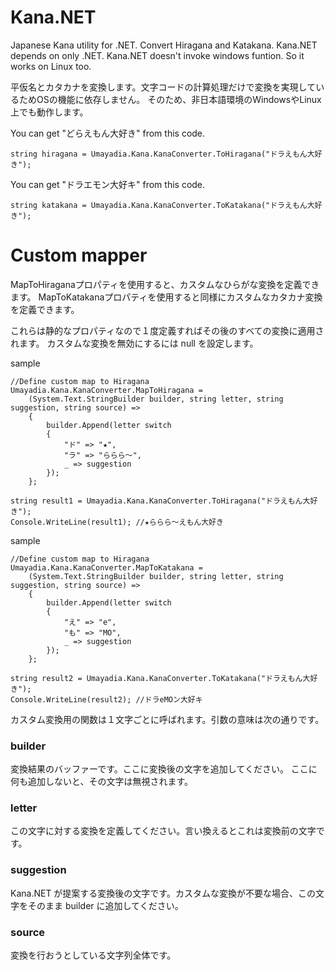 # Kana.NET
Japanese Kana utility for .NET. Convert Hiragana and Katakana.
Kana.NET depends on only .NET. Kana.NET doesn't invoke windows funtion.
So it works on Linux too.

平仮名とカタカナを変換します。文字コードの計算処理だけで変換を実現しているためOSの機能に依存しません。
そのため、非日本語環境のWindowsやLinux上でも動作します。

You can get "どらえもん大好き" from this code.
```
string hiragana = Umayadia.Kana.KanaConverter.ToHiragana("ドラえもん大好き");
```

You can get "ドラエモン大好キ" from this code.
```
string katakana = Umayadia.Kana.KanaConverter.ToKatakana("ドラえもん大好き");
```

# Custom mapper

MapToHiraganaプロパティを使用すると、カスタムなひらがな変換を定義できます。
MapToKatakanaプロパティを使用すると同様にカスタムなカタカナ変換を定義できます。

これらは静的なプロパティなので１度定義すればその後のすべての変換に適用されます。
カスタムな変換を無効にするには null を設定します。

sample
```
//Define custom map to Hiragana
Umayadia.Kana.KanaConverter.MapToHiragana =
    (System.Text.StringBuilder builder, string letter, string suggestion, string source) =>
    {
        builder.Append(letter switch
        {
            "ド" => "★",
            "ラ" => "ららら～",
            _ => suggestion
        });
    };

string result1 = Umayadia.Kana.KanaConverter.ToHiragana("ドラえもん大好き");
Console.WriteLine(result1); //★ららら～えもん大好き
```

sample
```
//Define custom map to Hiragana
Umayadia.Kana.KanaConverter.MapToKatakana =
    (System.Text.StringBuilder builder, string letter, string suggestion, string source) =>
    {
        builder.Append(letter switch
        {
            "え" => "e",
            "も" => "MO",
            _ => suggestion
        });
    };

string result2 = Umayadia.Kana.KanaConverter.ToKatakana("ドラえもん大好き");
Console.WriteLine(result2); //ドラeMOン大好キ
```

カスタム変換用の関数は１文字ごとに呼ばれます。引数の意味は次の通りです。

### builder

変換結果のバッファーです。ここに変換後の文字を追加してください。
ここに何も追加しないと、その文字は無視されます。

### letter

この文字に対する変換を定義してください。言い換えるとこれは変換前の文字です。

### suggestion

Kana.NET が提案する変換後の文字です。カスタムな変換が不要な場合、この文字をそのまま builder に追加してください。

### source

変換を行おうとしている文字列全体です。


